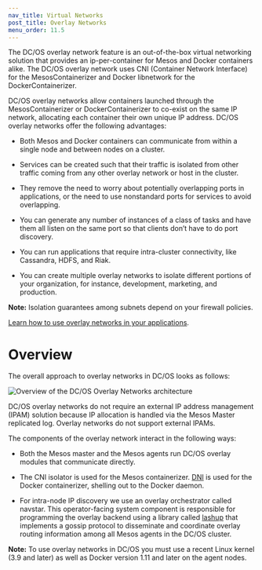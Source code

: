 ```yaml
---
nav_title: Virtual Networks
post_title: Overlay Networks
menu_order: 11.5
---
```


The DC/OS overlay network feature is an out-of-the-box virtual networking solution that provides an ip-per-container for Mesos and Docker containers alike. The DC/OS overlay network uses CNI (Container Network Interface) for the MesosContainerizer and Docker libnetwork for the DockerContainerizer.

DC/OS overlay networks allow containers launched through the MesosContainerizer or DockerContainerizer to co-exist on the same IP network, allocating each container their own unique IP address. DC/OS overlay networks offer the following advantages:

* Both Mesos and Docker containers can communicate from within a single node and between nodes on a cluster.

* Services can be created such that their traffic is isolated from other traffic coming from any other overlay network or host in the cluster.

* They remove the need to worry about potentially overlapping ports in applications, or the need to use nonstandard ports for services to avoid overlapping.

* You can generate any number of instances of a class of tasks and have them all listen on the same port so that clients don’t have to do port discovery.

* You can run applications that require intra-cluster connectivity, like Cassandra, HDFS, and Riak.

* You can create multiple overlay networks to isolate different portions of your organization, for instance, development, marketing, and production.

**Note:** Isolation guarantees among subnets depend on your firewall policies.

[Learn how to use overlay networks in your applications](/docs/1.8/usage/overlay-networks/).

# Overview

The overall approach to overlay networks in DC/OS looks as follows:

![Overview of the DC/OS Overlay Networks architecture](/docs/1.8/administration/overlay-networks/img/overlay-networks.png)

DC/OS overlay networks do not require an external IP address management (IPAM) solution because IP allocation is handled via the Mesos Master replicated log. Overlay networks do not support external IPAMs.

The components of the overlay network interact in the following ways:

- Both the Mesos master and the Mesos agents run DC/OS overlay modules that communicate directly.

- The CNI isolator is used for the Mesos containerizer. [DNI](https://docs.docker.com/engine/userguide/networking/dockernetworks/) is used for the Docker containerizer, shelling out to the Docker daemon.

- For intra-node IP discovery we use an overlay orchestrator called navstar. This operator-facing system component is responsible for programming the overlay backend using a library called [lashup](https://github.com/dcos/lashup) that implements a gossip protocol to disseminate and coordinate overlay routing information among all Mesos agents in the DC/OS cluster.

**Note:** To use overlay networks in DC/OS you must use a recent Linux kernel (3.9 and later) as well as Docker version 1.11 and later on the agent nodes.
